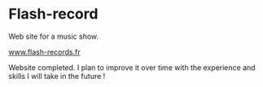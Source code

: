 # Flash-record
Web site for a music show.

www.flash-records.fr

Website completed. I plan to improve it over time with the experience and skills I will take in the future !
